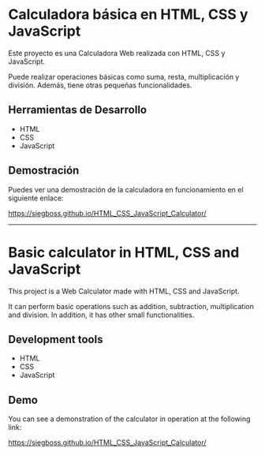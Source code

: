 # Calculadora básica en HTML, CSS y JavaScript

Este proyecto es una Calculadora Web realizada con HTML, CSS y JavaScript. 

Puede realizar operaciones básicas como suma, resta, multiplicación y división. Además, tiene otras pequeñas funcionalidades.

## Herramientas de Desarrollo
- HTML
- CSS
- JavaScript

## Demostración

Puedes ver una demostración de la calculadora en funcionamiento en el siguiente enlace: 

https://siegboss.github.io/HTML_CSS_JavaScript_Calculator/

------------------------------

# Basic calculator in HTML, CSS and JavaScript

This project is a Web Calculator made with HTML, CSS and JavaScript.

It can perform basic operations such as addition, subtraction, multiplication and division. In addition, it has other small functionalities.

## Development tools
- HTML
- CSS
- JavaScript

## Demo

You can see a demonstration of the calculator in operation at the following link:

https://siegboss.github.io/HTML_CSS_JavaScript_Calculator/